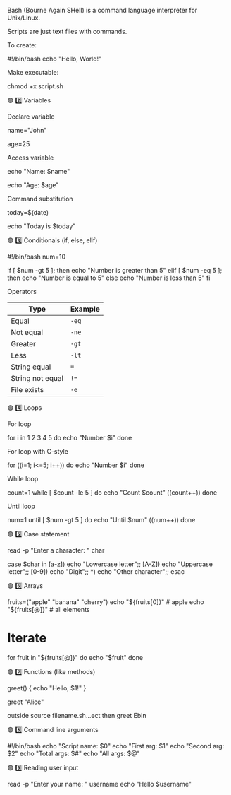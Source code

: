 Bash (Bourne Again SHell) is a command language interpreter for Unix/Linux.

Scripts are just text files with commands.

To create:

#!/bin/bash
echo "Hello, World!"


Make executable:

chmod +x script.sh


🟢 2️⃣ Variables

Declare variable

name="John"

age=25


Access variable

echo "Name: $name"

echo "Age: $age"

Command substitution

today=$(date)

echo "Today is $today"

🟢 3️⃣ Conditionals (if, else, elif)

#!/bin/bash
num=10

if [ $num -gt 5 ]; then
  echo "Number is greater than 5"
elif [ $num -eq 5 ]; then
  echo "Number is equal to 5"
else
  echo "Number is less than 5"
fi


Operators

| Type             | Example |
| ---------------- | ------- |
| Equal            | `-eq`   |
| Not equal        | `-ne`   |
| Greater          | `-gt`   |
| Less             | `-lt`   |
| String equal     | `=`     |
| String not equal | `!=`    |
| File exists      | `-e`    |


🟢 4️⃣ Loops

For loop

for i in 1 2 3 4 5
do
  echo "Number $i"
done


For loop with C-style

for ((i=1; i<=5; i++))
do
  echo "Number $i"
done


While loop

count=1
while [ $count -le 5 ]
do
  echo "Count $count"
  ((count++))
done

Until loop

num=1
until [ $num -gt 5 ]
do
  echo "Until $num"
  ((num++))
done


🟢 5️⃣ Case statement

read -p "Enter a character: " char

case $char in
  [a-z])
    echo "Lowercase letter";;
  [A-Z])
    echo "Uppercase letter";;
  [0-9])
    echo "Digit";;
  *)
    echo "Other character";;
esac


🟢 6️⃣ Arrays


fruits=("apple" "banana" "cherry")
echo "${fruits[0]}"      # apple
echo "${fruits[@]}"      # all elements

# Iterate
for fruit in "${fruits[@]}"
do
  echo "$fruit"
done



🟢 7️⃣ Functions (like methods)

greet() {
  echo "Hello, $1!"
}

greet "Alice"

outside source filename.sh...ect
 then greet Ebin

🟢 8️⃣ Command line arguments


#!/bin/bash
echo "Script name: $0"
echo "First arg: $1"
echo "Second arg: $2"
echo "Total args: $#"
echo "All args: $@"



🟢 9️⃣ Reading user input

read -p "Enter your name: " username
echo "Hello $username"

